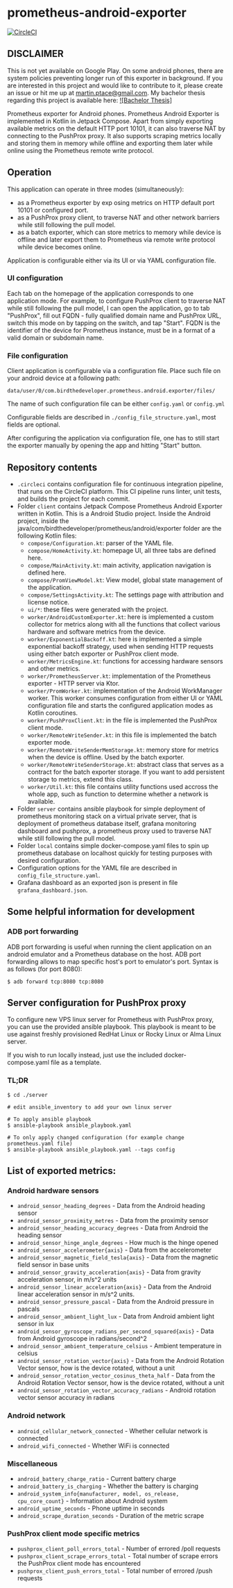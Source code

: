 # prometheus-android-exporter

[![CircleCI](https://dl.circleci.com/status-badge/img/gh/birdthedeveloper/prometheus-android-exporter/tree/master.svg?style=svg&circle-token=6a31d132a46fd4e7cf04dd49ef390f1776e38cfc)](https://dl.circleci.com/status-badge/redirect/gh/birdthedeveloper/prometheus-android-exporter/tree/master)

## DISCLAIMER
This is not yet available on Google Play. On some android phones, there are system policies preventing
longer run of this exporter in background.
If you are interested in this project and would like to contribute to it, please create an issue or 
hit me up at martin.ptace@gmail.com. My bachelor thesis regarding this project is available here: [![Bachelor Thesis]](https://www.vut.cz/en/students/final-thesis/detail/144035)


Prometheus exporter for Android phones.
Prometheus Android Exporter is implemented in Kotlin in Jetpack Compose.
Apart from simply exporting available metrics on the default HTTP port 10101, it can also traverse NAT
by connecting to the PushProx proxy.
It also supports scraping metrics locally and storing them in memory while offline and
exporting them later while online using the Prometheus remote write protocol.


## Operation
This application can operate in three modes (simultaneously):
- as a Prometheus exporter by exp osing metrics on HTTP default port 10101 or configured port.
- as a PushProx proxy client, to traverse NAT and other network barriers while still following
    the pull model.
- as a batch exporter, which can store metrics to memory while device is offline and later export
    them to Prometheus via remote write protocol while device becomes online.

Application is configurable either via its UI or via YAML configuration file.

### UI configuration
Each tab on the homepage of the application corresponds to one application mode.
For example, to configure PushProx client to traverse NAT while still following the pull model,
I can open the application, go to tab "PushProx", fill out FQDN - fully qualified domain name and PushProx
URL, switch this mode on by tapping on the switch, and tap "Start". FQDN is the identifier of the device
for Prometheus instance, must be in a format of a valid domain or subdomain name.

### File configuration
Client application is configurable via a configuration file.
Place such file on your android device at a following path:
```
data/user/0/com.birdthedeveloper.prometheus.android.exporter/files/
```
The name of such configuration file can be either `config.yaml` or `config.yml`

Configurable fields are described in `./config_file_structure.yaml`, most fields are optional.

After configuring the application via configuration file, one has to still start the exporter manually by
opening the app and hitting "Start" button.


## Repository contents
- `.circleci` contains configuration file for continuous integration pipeline, that runs
  on the CircleCI platform. This CI pipeline runs linter, unit tests, and builds the project for each commit.
- Folder `client` contains Jetpack Compose Prometheus Android Exporter written in Kotlin.
  This is a Android Studio project.
  Inside the Android project, inside the java/com/birdthedeveloper/prometheus/android/exporter 
  folder are the following Kotlin files:
    - `compose/Configuration.kt`: parser of the YAML file.
    - `compose/HomeActivity.kt`: homepage UI, all three tabs are defined here.
    - `compose/MainActivity.kt`: main activity, application navigation is defined here.
    - `compose/PromViewModel.kt`: View model, global state management of the application.
    - `compose/SettingsActivity.kt`: The settings page with attribution and license notice.
    - `ui/*`: these files were generated with the project.
    - `worker/AndroidCustomExporter.kt`: here is implemented a custom collector for metrics along with all the functions that collect various hardware and software metrics from the device.
    - `worker/ExponentialBackoff.kt`: here is implemented a simple exponential backoff strategy, used when sending HTTP requests using either batch exporter or PushProx client mode.
    - `worker/MetricsEngine.kt`: functions for accessing hardware sensors and other metrics.
    - `worker/PrometheusServer.kt`: implementation of the Prometheus exporter - HTTP server via Ktor.
    - `worker/PromWorker.kt`: implementation of the Android WorkManager worker. This worker consumes configuration from either UI or YAML configuration file and starts the configured application modes as Kotlin coroutines.
    - `worker/PushProxClient.kt`: in the file is implemented the PushProx client mode.
    - `worker/RemoteWriteSender.kt`: in this file is implemented the batch exporter mode.
    - `worker/RemoteWriteSenderMemStorage.kt`: memory store for metrics when the device is offline. Used by the batch exporter.
    - `worker/RemoteWriteSenderStorage.kt`: abstract class that serves as a contract for the batch exporter storage.
       If you want to add persistent storage to metrics, extend this class.
    - `worker/Util.kt`: this file contains utility functions used accross the whole app, such as function to determine whether a network is available.
- Folder `server` contains ansible playbook for simple deployment of prometheus monitoring stack
    on a virtual private server, that is deployment of prometheus database itself, grafana
    monitoring dashboard and pushprox, a prometheus proxy used to traverse NAT while still following
    the pull model.
- Folder `local` contains simple docker-compose.yaml files to spin up prometheus database on localhost
    quickly for testing purposes with desired configuration.
- Configuration options for the YAML file are described in `config_file_structure.yaml`.
- Grafana dashboard as an exported json is present in file `grafana_dashboard.json`.


## Some helpful information for development

### ADB port forwarding
ADB port forwarding is useful when running the client application 
on an android emulator and a Prometheus database on the host.
ADB port forwarding allows to map specific host's port to emulator's port.
Syntax is as follows (for port 8080):
```
$ adb forward tcp:8080 tcp:8080
```

## Server configuration for PushProx proxy
To configure new VPS linux server for Prometheus with PushProx proxy, you can use the provided 
ansible playbook. 
This playbook is meant to be use against freshly provisioned RedHat Linux or Rocky Linux or Alma Linux server. 

If you wish to run locally instead, just use the included docker-compose.yaml file as a template.

### TL;DR
```
$ cd ./server

# edit ansible_inventory to add your own linux server

# To apply ansible playbook
$ ansible-playbook ansible_playbook.yaml

# To only apply changed configuration (for example change prometheus.yaml file)
$ ansible-playbook ansible_playbook.yaml --tags config
``` 

## List of exported metrics:

### Android hardware sensors
- `android_sensor_heading_degrees` - Data from the Android heading sensor
- `android_sensor_proximity_metres` - Data from the proximity sensor
- `android_sensor_heading_accuracy_degrees` - Data from Android the heading sensor
- `android_sensor_hinge_angle_degrees` - How much is the hinge opened
- `android_sensor_accelerometer{axis}` - Data from the accelerometer
- `android_sensor_magnetic_field_tesla{axis}` - Data from the magnetic field sensor in base units
- `android_sensor_gravity_acceleration{axis}` - Data from gravity acceleration sensor, in m/s^2 units
- `android_sensor_linear_acceleration{axis}` - Data from the Android linear acceleration sensor in m/s^2 units.
- `android_sensor_pressure_pascal` - Data from the Android pressure in pascals
- `android_sensor_ambient_light_lux` - Data from Android ambient light sensor in lux
- `android_sensor_gyroscope_radians_per_second_squared{axis}` - Data from Android gyroscope in radians/second^2
- `android_sensor_ambient_temperature_celsius` - Ambient temperature in celsius
- `android_sensor_rotation_vector{axis}` - Data from the Android Rotation Vector sensor, how is the device rotated, without a unit
- `android_sensor_rotation_vector_cosinus_theta_half` - Data from the Android Rotation Vector sensor, how is the device rotated, without a unit
- `android_sensor_rotation_vector_accuracy_radians` - Android rotation vector sensor accuracy in radians

### Android network
- `android_cellular_network_connected` - Whether cellular network is connected
- `android_wifi_connected` - Whether WiFi is connected

### Miscellaneous
- `android_battery_charge_ratio` - Current battery charge
- `android_battery_is_charging` - Whether the battery is charging
- `android_system_info{manufacturer, model, os_release, cpu_core_count}` - Information about Android system
- `android_uptime_seconds` - Phone uptime in seconds
- `android_scrape_duration_seconds` - Duration of the metric scrape

### PushProx client mode specific metrics
- `pushprox_client_poll_errors_total` - Number of errored /poll requests
- `pushprox_client_scrape_errors_total` - Total number of scrape errors the PushProx client mode has encountered
- `pushprox_client_push_errors_total` - Total number of errored /push requests
 
